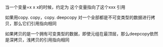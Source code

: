 当一个变量=x x x的时候，约定为 这个变量指向了这个xxx   引用

如果用copy. copy，copy. deepcopy 对一个全部都是不可变类型的数据进行拷贝，那么它们引用指向相同

如果拷贝的是一个拥有可变类型的数据，即使元组在最顶层，那么deepcopy依然是深拷贝，浅拷贝的引用指向相同 


